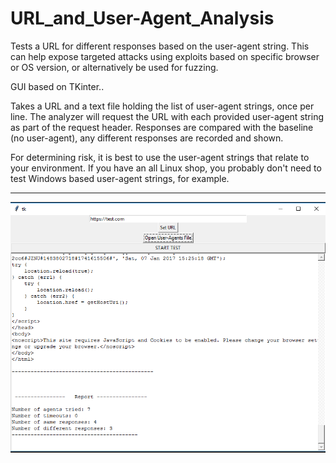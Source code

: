 # URL_and_User-Agent_Analysis
Tests a URL for different responses based on the user-agent string.  This can help expose targeted attacks using exploits based on specific browser or OS version, or alternatively be used for fuzzing.

GUI based on TKinter..

Takes a URL and a text file holding the list of user-agent strings, once per line. The analyzer will request the URL with each provided
user-agent string as part of the request header.  Responses are compared with the baseline (no user-agent), any different responses are 
recorded and shown.

For determining risk, it is best to use the user-agent strings that relate to your environment.  If you have an all Linux shop, you
probably don't need to test Windows based user-agent strings, for example.


----

![alt text](https://github.com/jamfwright/URL_and_User-Agent_Analysis/blob/master/URL%20User-Agent%20Analyzer.png "Sample of Usage")
